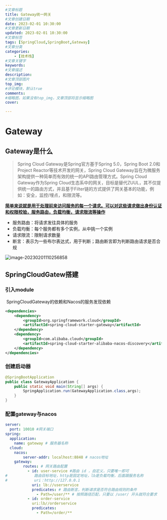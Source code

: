 ```yaml
---
#文章标题
title: Gateway统一网关
#文章创建日期
date: 2023-02-01 10:30:00
#文章更新日期
updated: 2023-02-01 10:30:00
#文章标签
tags: [SpringCloud,SpringBoot,Gateway] 
#文章分类
categories: 
	- [技术栈]
#文章关键字
keywords: 
#文章描述
description: 
#文章顶部图片
top_img: 
#评论模块，默认true
comments: 
#缩略图，如果没有top_img，文章顶部将显示缩略图
cover:

---
```


# Gateway

## Gateway是什么

> Spring Cloud Gateway是Spring官方基于Spring 5.0，Spring Boot 2.0和Project Reactor等技术开发的网关，Spring Cloud Gateway旨在为微服务架构提供一种简单而有效的统一的API路由管理方式。Spring Cloud Gateway作为Spring Cloud生态系中的网关，目标是替代ZUUL，其不仅提供统一的路由方式，并且基于Filter链的方式提供了网关基本的功能，例如：安全，监控/埋点，和限流等。

<u>**简单来说就是用于处理前来访问服务的每一个请求。可以对这些请求做出身份认证和权限校验，服务路由，负载均衡，请求限流等操作**</u>

- 服务路由：将请求发往具体的服务
- 负载均衡：每个服务都有多个实例，从中挑一个实例 
- 请求限流：限制请求数量
- 断言：表示为一些布尔表达式，用于判断；路由断言即为判断路由请求是否合规

![image-20230201110256858](https://heroxin.oss-cn-beijing.aliyuncs.com/blog/img/image-20230201110256858.png)



## SpringCloudGatew搭建

### 引入module

​	SpringCloudGateway的依赖和Nacos的服务发现依赖

```xml
<dependencies>
    <dependency>
        <groupId>org.springframework.cloud</groupId>
        <artifactId>spring-cloud-starter-gateway</artifactId>
    </dependency>
    <dependency>
        <groupId>com.alibaba.cloud</groupId>
        <artifactId>spring-cloud-starter-alibaba-nacos-discovery</artifactId>
    </dependency>
</dependencies>
```



### 创建启动器

```java
@SpringBootApplication
public class GatewayApplication {
    public static void main(String[] args) {
        SpringApplication.run(GatewayApplication.class,args);
    }
}
```



### 配置gateway与nacos

```yaml
server:
  port: 10010 #网关端口
spring:
  application:
    name: gateway # 服务器名称
  cloud:
    nacos:
        server-addr: localhost:8848 # nacos地址
    gateway:
        routes: # 网关路由配置
          - id: user-service #路由 id ，自定义，只要唯一即可
#            路由目标地址，http是固定地址，lb是负载均衡，后面跟服务名称
#            uri：http://127.0.0.1
            uri: lb://userservice
            predicates: # 路由断言，判断请求是否符合路由规则的条件
              - Path=/user/** # 按照路径匹配，只要以 /user/ 开头就符合要求
          - id: order-service
            uri:lb//orderservice
            predicates:
              - Path=/order/**
```

